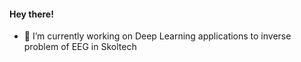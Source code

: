 #### Hey there!

- 🔭 I’m currently working on Deep Learning applications to inverse problem
of EEG in Skoltech
